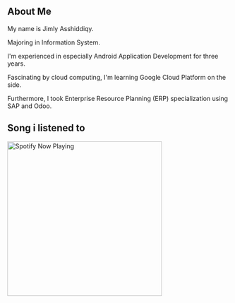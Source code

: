 ## About Me

My name is Jimly Asshiddiqy. <br/>

Majoring in Information System. <br/>

I'm experienced in especially Android Application Development for three years. <br/>

Fascinating by cloud computing, I'm learning Google Cloud Platform on the side. <br/>

Furthermore, I took Enterprise Resource Planning (ERP) specialization using SAP and Odoo.


## Song i listened to
[<img src="https://now-playing-jimlyas.vercel.app/api/spotify-playing" alt="Spotify Now Playing" width="350" />](https://open.spotify.com/user/0mt6pwrrbaxr1bbji8cx31ipf)